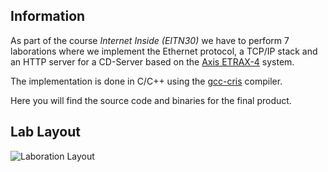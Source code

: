 ## Information

As part of the course *Internet Inside (EITN30)* we have to perform 7 laborations where we implement the Ethernet protocol, a TCP/IP stack and an HTTP server for a CD-Server based on the [Axis ETRAX-4](http://en.wikipedia.org/wiki/ETRAX_CRIS) system.

The implementation is done in C/C++ using the [gcc-cris](http://developer.axis.com/wiki/doku.php?id=axis:compiling_for_cris_howto) compiler.

Here you will find the source code and binaries for the final product.

## Lab Layout

![Laboration Layout](http://www.eit.lth.se/fileadmin/eit/courses/eitn30/Labb/manualer/lab0/arbetsplats.jpg)
